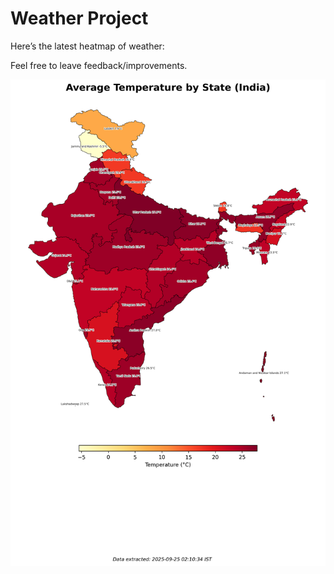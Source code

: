 # Weather Project

Here’s the latest heatmap of weather:

Feel free to leave feedback/improvements.

![India Heatmap](docs/assets/india_heatmap.png?v=D45744)
